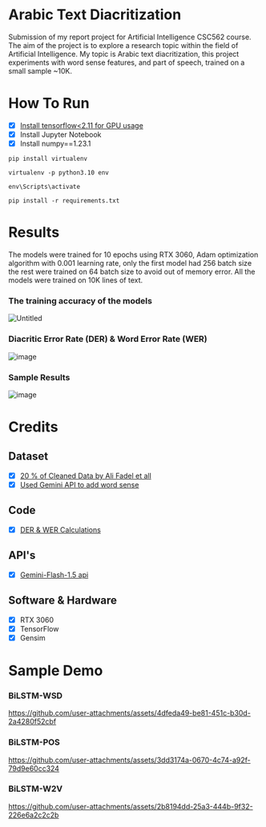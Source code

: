 # Arabic Text Diacritization
Submission of my report project for Artificial Intelligence CSC562 course. The aim of the project is to explore a research topic within the field of Artificial Intelligence.
My topic is Arabic text diacritization, this project experiments with word sense features, and part of speech, trained on a small sample ~10K.

# How To Run
- [X] [Install tensorflow<2.11 for GPU usage](https://www.tensorflow.org/install/pip#windows-native_1) 
- [X] Install Jupyter Notebook
- [X] Install numpy==1.23.1
``` 
pip install virtualenv
```
```
virtualenv -p python3.10 env
```
```
env\Scripts\activate
```
```
pip install -r requirements.txt
```


# Results
The models were trained for 10 epochs using RTX 3060, Adam optimization algorithm with 0.001 learning rate, only the first model had 256 batch size the rest were trained on 64 batch size to avoid out of memory error. All the models were trained on 10K lines of text.
### The training accuracy of the models 
![Untitled](https://github.com/user-attachments/assets/b7ab482e-fb63-47f6-97d8-1961ee627693)


### Diacritic Error Rate (DER) & Word Error Rate (WER)

![image](https://github.com/user-attachments/assets/5374d01e-c112-4db9-a3f6-4dea6fc3a3a1)

### Sample Results
![image](https://github.com/user-attachments/assets/35909d08-ab8c-4e7d-a25b-a8a27a460fc7)

# Credits
## Dataset
- [X] [20 % of Cleaned Data by Ali Fadel et all](https://github.com/AliOsm/arabic-text-diacritization/tree/master/dataset)
- [X] [Used Gemini API to add word sense](https://github.com/NinaM31/Arabic-Text-Diacritization/tree/master/Dataset)

## Code
- [X] [DER & WER Calculations](https://github.com/AliOsm/arabic-text-diacritization/blob/master/helpers/diacritization_stat.py)
  
## API's
- [X] [Gemini-Flash-1.5 api](https://ai.google.dev/pricing#1_5flash)
      
## Software & Hardware
- [X] RTX 3060
- [X] TensorFlow
- [X] Gensim

# Sample Demo

### BiLSTM-WSD

https://github.com/user-attachments/assets/4dfeda49-be81-451c-b30d-2a4280f52cbf


### BiLSTM-POS

https://github.com/user-attachments/assets/3dd3174a-0670-4c74-a92f-79d9e60cc324

### BiLSTM-W2V

https://github.com/user-attachments/assets/2b8194dd-25a3-444b-9f32-226e6a2c2c2b




